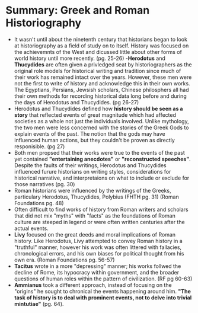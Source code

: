 # Summary: Greek and Roman Historiography
  - It wasn't until about the ninetenth century that historians began to look at historiography as a field of study on to itself. History was focused on the achievemnts of the West and dicussed little about other forms of world history until more recently. (pg. 25-26)
  -**Herodotus** and **Thucydides** are often given a privledged seat by historiographers as the original role models for historical writing and tradition since much of their work has remained intact over the years. However, these men were not the first to write of history and acknowledge this in their own works. The Egyptians, Persians, Jewsish scholars, Chinese philosphers all had their own methods for recording historical data long before and during the days of Herodotus and Thucydides. (pg 26-27)
  - Herodotus and Thucydides defined how **history should be seen as a story** that reflected events of great magnitude which had affected societies as a whole not just the individuals involved. Unlike mythology, the two men were less concerned with the stories of the Greek Gods to explain events of the past. The notion that the gods may have influenced human actions, but they couldn't be proven as directly responisible. (pg 27)
  - Both men propsed that their works were true to the events of the past yet contained **"entertaining anecdotes"** or **"reconstructed speeches"**. Despite the faults of their writings, Herodotus and Thucydides influenced furure historians on writing styles, considerations for historical narrative, and interpretaions on what to include or exclude for those narratives (pg. 30)
  - Roman historians were influenced by the writings of the Greeks, particulary Herodotus, Thucydides, Polybius (FHTH pg. 31) (Roman Foundations pg. 48)
  - Often difficult to find works of history from Roman writers and scholars that did not mix "myths" with "facts" as the foundations of Roman culture are steeped in legend or were often written centuries after the actual events.
  - **Livy** focused on the great deeds and moral implications of Roman history. Like Herodotus, Livy attempted to convey Roman history in a "truthful" manner, however his work was often littered with fallacies, chronological errors, and his own biases for political thought from his own era. (Roman Foundations pg. 56-57)
  - **Tacitus** wrote in a more "depressing" manner; his works follwed the decline of Rome, its hypocracy within government, and the broader questions of human roles within the pattern of civilization. (RF pg 60-63)
  - **Ammianus** took a different approach, instead of focusing on the "origins" he sought to chronical the events happening around him. **"The task of history is to deal with prominent events, not to delve into trivial mintutiae"** (pg. 64).
